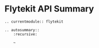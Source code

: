 # Flytekit API Summary

```{eval-rst}
.. currentmodule:: flytekit

.. autosummary::
    :recursive:

    ~
```